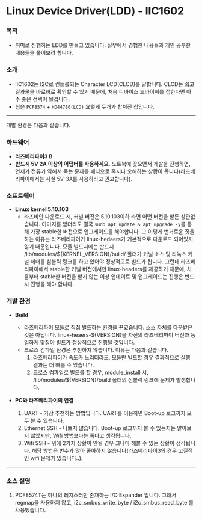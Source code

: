 # Linux Device Driver(LDD) - IIC1602
### 목적
  - 취미로 진행하는 LDD를 만들고 있습니다. 실무에서 경험한 내용들과 개인 공부한 내용들을 풀어보려 합니다.
  
### 소개 
  - IIC1602는 I2C로 컨트롤되는 Character LCD(CLCD)를 말합니다. CLCD는 쉽고 결과물을 바로바로 확인할 수 있기 때문에, 처음 디바이스 드라이버를 접한다면 아주 좋은 선택이 될겁니다.  
  - 칩은 `PCF8574` + `HD44780(LCD)` 요렇게 두개가 합쳐진 칩입니다.
-----

개발 환경은 다음과 같습니다.
### 하드웨어
  - **라즈베리파이3 B**
  - **반드시 5V 2A 이상의 어댑터를 사용하세요.** 노트북에 꽂으면서 개발을 진행하면, 언제가 전류가 약해서 죽는 문제를 패닉으로 혹시나 오해하는 상황이 옵니다(라즈베리파이에서는 사실 5V-3A를 사용하라고 권고합니다). 
  
### 소프트웨어
  - **Linux kernel 5.10.103** 
    - 라즈비안 다운로드 시, 커널 버전은 5.10.103이하 라면 어떤 버전을 받든 상관없습니다. 이미지를 받더라도 결국 `sudo apt update & apt upgrade -y`를 통해 가장 stable한 버전으로 업그레이드를 해야합니다. 그 이렇게 번거로운 짓을 하는 이유는 라즈베리파이가 linux-hedaers가 기본적으로 다운로드 되어있지 않기 때문입니다. 모듈 빌드시에는 반드시 /lib/modules/${KERNEL_VERSION}/build/ 폴더가 커널 소스 및 리눅스 커널 헤더를 심볼릭 링크를 하고 있어야 정상적으로 빌드가 됩니다. 그런데 라즈베리파이에서 stable한 커널 버전에서만 linux-headers를 제공하기 때문에, 처음부터 stable한 버전을 받지 않는 이상 업데이트 및 업그레이드는 진행은 반드시 진행을 해야 합니다.
   
### 개발 환경
  - **Build** 
    - 라즈베리파이 모듈로 직접 빌드하는 환경을 꾸몄습니다. 소스 자체를 다운받은 것은 아닙니다. linux-heaers-${VERSION}을 자신의 라즈베리파이 버전과 동일하게 맞춰야 빌드가 정상적으로 진행될 것입니다.
    - 크로스 컴파일 환경은 추천하지 않습니다. 이유는 다음과 같습니다.
      1. 라즈베리파이가 속도가 느리더라도, 모듈만 빌드할 경우 결과적으로 실행 결과는 더 빠를 수 있습니다.
      2. 크로스 컴파일로 빌드를 할 경우, module_install 시, /lib/modules/${VERSION}/build 폴더의 심볼릭 링크에 문제가 발생합니다.
  
  - **PC와 라즈베리파이의 연결**
    1. UART - 가장 추천하는 방법입니다. UART를 이용하면 Boot-up 로그까지 모두 볼 수 있습니다.
    2. Ethernet SSH - 나쁘지 않습니다. Boot-up 로그까지 볼 수 있는지는 알아보지 않았지만, Wifi 방법보다는 좋다고 생각됩니다.
    3. Wifi SSH - 위에 2가지 상황이 안될 경우 그나마 해볼 수 있는 상황이 생각됩니다. 해당 방법은 변수가 많아 좋아하지 않습니다(라즈베리파이3의 경우 고질적인 wifi 문제가 있습니다..).
----
### 소스 설명
1. PCF8574T는 하나의 레지스터만 존재하는 I/O Expander 입니다. 그래서 regmap을 사용하지 않고, i2c_smbus_write_byte / i2c_smbus_read_byte 를 사용했습니다.
